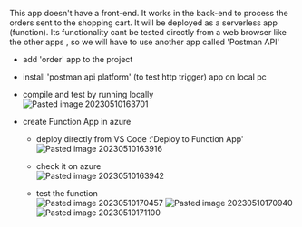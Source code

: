 This app doesn't have a front-end. It works in the back-end to process the orders sent to the shopping cart. It will be deployed as a serverless app (function). Its functionality cant be tested directly from a web browser like the other apps , so we will have to use another app called 'Postman API'

- add 'order' app to the project
- install 'postman api platform' (to test http trigger) app on local pc 
- compile and test by running locally<br>
	![Pasted image 20230510163701](https://github.com/salman-cissp/Deploy.WebApp.to.Azure/assets/134168108/a65f9d13-32fc-4491-b2dd-52bc4cefeefe)
	
- create Function App in azure
	- deploy directly from VS Code :'Deploy to Function App'<br>
	![Pasted image 20230510163916](https://github.com/salman-cissp/Deploy.WebApp.to.Azure/assets/134168108/9f2e93b4-e696-44c4-baf8-1bdfa3aa7793)

	- check it on azure<br>
	![Pasted image 20230510163942](https://github.com/salman-cissp/Deploy.WebApp.to.Azure/assets/134168108/3a0c73ce-53c1-4262-ab2f-1b6cfb425add)

	- test the function<br> 
	![Pasted image 20230510170457](https://github.com/salman-cissp/Deploy.WebApp.to.Azure/assets/134168108/db5a019b-f7ae-4149-b593-c0956d5af8c9)
	![Pasted image 20230510170940](https://github.com/salman-cissp/Deploy.WebApp.to.Azure/assets/134168108/3ae86ee2-f69f-4a94-ba3f-fecd2b3f91d3)
	![Pasted image 20230510171100](https://github.com/salman-cissp/Deploy.WebApp.to.Azure/assets/134168108/8d0902f0-a569-4752-8012-b452bb369d4e)
